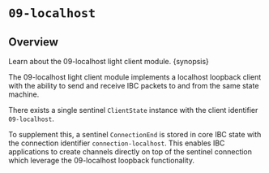 <!--
order: 1
-->

# `09-localhost`

## Overview

Learn about the 09-localhost light client module. {synopsis}

The 09-localhost light client module implements a localhost loopback client with the ability to send and receive IBC packets to and from the same state machine.

There exists a single sentinel `ClientState` instance with the client identifier `09-localhost`.

To supplement this, a sentinel `ConnectionEnd` is stored in core IBC state with the connection identifier `connection-localhost`. This enables IBC applications to create channels directly on top of the sentinel connection which leverage the 09-localhost loopback functionality.

